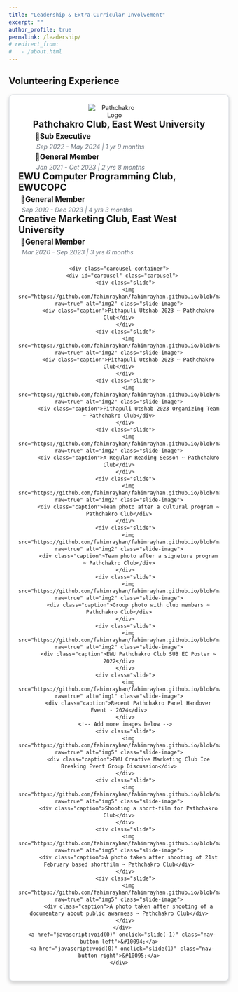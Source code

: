 ```yaml
---
title: "Leadership & Extra-Curricular Involvement"
excerpt: ""
author_profile: true
permalink: /leadership/
# redirect_from: 
#   - /about.html
---
```

## Volunteering Experience

<div align="center">
  <div class="container">
    <div class="header">
      <img src="https://scontent.fdac134-1.fna.fbcdn.net/v/t39.30808-6/250631645_706977410694680_6162517204240364259_n.jpg?_nc_cat=108&ccb=1-7&_nc_sid=6ee11a&_nc_eui2=AeEZsFGkidghw22PVjWkSFDRq37Yo1JSBT-rftijUlIFPzQnSqsX0Vo08xru4KfHiNj8_MCaKI4It6wWpuIz1BDC&_nc_ohc=7bP55wDKwMMQ7kNvgGZmjdk&_nc_zt=23&_nc_ht=scontent.fdac134-1.fna&_nc_gid=A0eRwBP5DojQY0C3OnY6duM&oh=00_AYDbdO_wpzylL0djV9w4kKY0Cnx73iYkZMDeaD_wRUdepQ&oe=67440CCF" alt="Pathchakro Logo" class="logo">
      <div>
        <h4 class="title">Pathchakro Club, East West University</h4>
        <p class="position">📌Sub Executive</p>
        <p class="duration">Sep 2022 - May 2024 | 1 yr 9 months</p>
        <p class="position">📌General Member</p>
        <p class="duration">Jan 2021 - Oct 2023 | 2 yrs 8 months</p>
      </div>
      <div>
        <h4 class="title">EWU Computer Programming Club, EWUCOPC</h4>
        <p class="position">📌General Member</p>
        <p class="duration">Sep 2019 - Dec 2023 | 4 yrs 3 months</p>
      </div>
      <div>
        <h4 class="title">Creative Marketing Club, East West University</h4>
        <p class="position">📌General Member</p>
        <p class="duration">Mar 2020 - Sep 2023 | 3 yrs 6 months</p>
      </div>
    </div>

    <div class="carousel-container">
      <div id="carousel" class="carousel">
        <div class="slide">
          <img src="https://github.com/fahimrayhan/fahimrayhan.github.io/blob/master/gallery/pathchakro3.jpg?raw=true" alt="img2" class="slide-image">
          <div class="caption">Pithapuli Utshab 2023 ~ Pathchakro Club</div>
        </div>
        <div class="slide">
          <img src="https://github.com/fahimrayhan/fahimrayhan.github.io/blob/master/gallery/pathchakro5.jpg?raw=true" alt="img2" class="slide-image">
          <div class="caption">Pithapuli Utshab 2023 ~ Pathchakro Club</div>
        </div>
        <div class="slide">
          <img src="https://github.com/fahimrayhan/fahimrayhan.github.io/blob/master/gallery/pathchakro6.jpg?raw=true" alt="img2" class="slide-image">
          <div class="caption">Pithapuli Utshab 2023 Organizing Team ~ Pathchakro Club</div>
        </div>
        <div class="slide">
          <img src="https://github.com/fahimrayhan/fahimrayhan.github.io/blob/master/gallery/pathchakro8.jpg?raw=true" alt="img2" class="slide-image">
          <div class="caption">A Regular Reading Sesson ~ Pathchakro Club</div>
        </div>
        <div class="slide">
          <img src="https://github.com/fahimrayhan/fahimrayhan.github.io/blob/master/gallery/even2.jpeg?raw=true" alt="img2" class="slide-image">
          <div class="caption">Team photo after a cultural program ~ Pathchakro Club</div>
        </div>
        <div class="slide">
          <img src="https://github.com/fahimrayhan/fahimrayhan.github.io/blob/master/gallery/even3.jpeg?raw=true" alt="img2" class="slide-image">
          <div class="caption">Team photo after a signeture program ~ Pathchakro Club</div>
        </div>
        <div class="slide">
          <img src="https://github.com/fahimrayhan/fahimrayhan.github.io/blob/master/gallery/pathchakro11.jpg?raw=true" alt="img2" class="slide-image">
          <div class="caption">Group photo with club members ~ Pathchakro Club</div>
        </div>
        <div class="slide">
          <img src="https://github.com/fahimrayhan/fahimrayhan.github.io/blob/master/gallery/subEC.jpg?raw=true" alt="img2" class="slide-image">
          <div class="caption">EWU Pathchakro Club SUB EC Poster ~ 2022</div>
        </div>
        <div class="slide">
          <img src="https://github.com/fahimrayhan/fahimrayhan.github.io/blob/master/gallery/pathchakro1.jpg?raw=true" alt="img1" class="slide-image">
          <div class="caption">Recent Pathchakro Panel Handover Event - 2024</div>
        </div>
        <!-- Add more images below -->
        <div class="slide">
          <img src="https://github.com/fahimrayhan/fahimrayhan.github.io/blob/master/gallery/ewuCMC.jpg?raw=true" alt="img5" class="slide-image">
          <div class="caption">EWU Creative Marketing Club Ice Breaking Event Group Discussion</div>
        </div>
        <div class="slide">
          <img src="https://github.com/fahimrayhan/fahimrayhan.github.io/blob/master/gallery/pathchakro12.jpg?raw=true" alt="img5" class="slide-image">
          <div class="caption">Shooting a short-film for Pathchakro Club</div>
        </div>
        <div class="slide">
          <img src="https://github.com/fahimrayhan/fahimrayhan.github.io/blob/master/gallery/film2.jpeg?raw=true" alt="img5" class="slide-image">
          <div class="caption">A photo taken after shooting of 21st February based shortfilm ~ Pathchakro Club</div>
        </div>
        <div class="slide">
          <img src="https://github.com/fahimrayhan/fahimrayhan.github.io/blob/master/gallery/film3.JPG?raw=true" alt="img5" class="slide-image">
          <div class="caption">A photo taken after shooting of a documentary about public awarness ~ Pathchakro Club</div>
        </div>
      </div>
      <a href="javascript:void(0)" onclick="slide(-1)" class="nav-button left">&#10094;</a>
      <a href="javascript:void(0)" onclick="slide(1)" class="nav-button right">&#10095;</a>
    </div>
  </div>
</div>



<style>
  .container {
    border: 2px solid #e1e4e8;
    border-radius: 10px;
    padding: 20px;
    max-width: 100%;
    margin: auto;
    box-shadow: 0px 4px 8px rgba(0,0,0,0.2);
    background-color: #fff;
  }

  .header {
    display: flex;
    flex-direction:column;
    /* text-align:center; */
    align-items: center;
    justify-content: center;
    margin-bottom: 20px;
  }

  .logo {
    width: 120px;
    height: auto;
    margin-right: 20px;
  }

  .title
  {
    margin: 0;
    font-size: 1.5em;
    margin-bottom:5px;
    text-align: left;
    font-weight: bold;
  }

  .position {
    margin: 5px 0 5px 5px;
    font-size: 1.2em;
    text-align: left;
    font-weight: bold;
  }

  .duration {
    margin: 0 0 0 8px;
    color: #6a737d;
    font-size: 1.0em;
    text-align: left;
    font-style: italic;
  }

  .carousel-container {
    position: relative;
    width: 100%;
    overflow: hidden;
    border-radius: 10px;
    height: 600px; /* Increased height to allow larger images */
  }

  .carousel {
    display: flex;
    transition: transform 0.5s ease;
  }

  .slide {
    flex: 0 0 100%;
    text-align: center;
    position: relative;
  }

  .slide-image {
    width: 100%;
    height: auto;
    object-fit: contain;
    max-height: 550px; /* Increased max-height for larger images */
    border-radius: 10px;
  }

  .caption {
    background: rgba(0, 0, 0, 0.5);
    color: #fff;
    width: 100%;
    text-align: center;
    padding: 10px;
    margin-top: 10px;
  }

  .nav-button {
    position: absolute;
    top: 50%;
    transform: translateY(-50%);
    text-decoration: none;
    font-size: 24px;
    color: #fff;
    background-color: rgba(0,0,0,0.5);
    padding: 10px;
    border-radius: 50%;
  }

  .nav-button.left {
    left: 10px;
  }

  .nav-button.right {
    right: 10px;
  }
</style>


<script>
  let currentIndex = 0;
  const images = document.querySelectorAll('#carousel > .slide');
  const totalImages = images.length;

  function showImages() {
    const offset = -currentIndex * 100;
    document.getElementById('carousel').style.transform = `translateX(${offset}%)`;
  }

  function slide(step) {
    currentIndex = (currentIndex + step + totalImages) % totalImages;
    showImages();
  }
</script>


